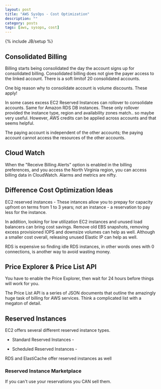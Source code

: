 ```yaml
---
layout: post
title: "AWS SysOps - Cost Optimization"
description: ""
category: posts
tags: [aws, sysops, cost]
---
```

{% include JB/setup %}


## Consolidated Billing

Billing starts being consolidated the day the account signs up for consolidated billing. Consolidated billing does not give the payer access to the linked account. There is a soft limitof 20 consolidated accounts.

One big reason why to consolidate account is volume discounts. These apply!

In some cases excess EC2 Reserved Instances can rollover to consolidate accounts. Same for Amazon RDS DB instances. These only rollover provided the instance type, region and availability zones match.. so maybe very useful. However, AWS credits can be applied across accounts and that seems helpful.

The paying account is independent of the other accounts; the paying account cannot access the resources of the other accounts. 

## Cloud Watch

When the "Receive Billing Alerts" option is enabled in the billing preferences, and you access the North Virginia region, you can access billing data in CloudWatch. Alarms and metrics are nifty.

## Difference Cost Optimization Ideas

EC2 reserved instances - These intances allow you to prepay for capacity upfront on terms from 1 to 3 years; not an instance - a reservation to pay less for the instance.

In addition, looking for low utilization EC2 instances and unused load balancers can bring cost savings. Remove old EBS snapshots, removing excess provisioned IOPS and downsize volumes can help as well. Although a smaller cost overall, releasing unused Elastic IP can help as well. 

RDS is expensive so finding idle RDS instances, in other words ones with 0 connections, is another way to avoid wasting money.

## Price Explorer & Price List API

You have to enable the Price Explorer, then wait for 24 hours before things will work for you. 

The Price List API is a series of JSON documents that outline the amazingly huge task of billing for AWS services. Think a complicated list with a megaton of detail.

## Reserved Instances

EC2 offers several different reserved instance types.

* Standard Reserved Instances - 

* Scheduled Reserved Instances - 

RDS and ElastiCache offer reserved instances as well

### Reserved Instance Marketplace

If you can't use your reservations you CAN sell them.

